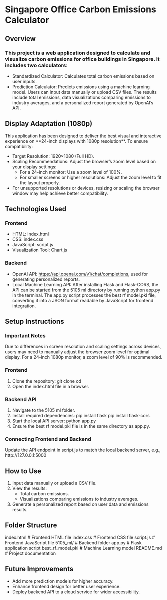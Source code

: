 # Singapore Office Carbon Emissions Calculator
## Overview
### This project is a web application designed to calculate and visualize carbon emissions for office buildings in Singapore. It includes two calculators:
* Standardized Calculator: Calculates total carbon emissions based on user inputs.
* Prediction Calculator: Predicts emissions using a machine learning model.
Users can input data manually or upload CSV files. The results include total emissions, data visualizations comparing emissions to industry averages, and a personalized report generated by OpenAI’s API.

## Display Adaptation (1080p)
This application has been designed to deliver the best visual and interactive experience on \*\*24\-inch displays with 1080p resolution\*\*. To ensure compatibility:
* Target Resolution: 1920×1080 (Full HD).
* Scaling Recommendations: Adjust the browser’s zoom level based on your display settings:
  * For a 24\-inch monitor: Use a zoom level of 100%.
  * For smaller screens or higher resolutions: Adjust the zoom level to fit the layout properly.
* For unsupported resolutions or devices, resizing or scaling the browser window may help achieve better compatibility.

## Technologies Used
### Frontend
* HTML: index.html
* CSS: index.css
* JavaScript: script.js
* Visualization Tool: Chart.js

### Backend
* OpenAI API: https://api.openai.com/v1/chat/completions, used for generating personalized reports.
* Local Machine Learning API: After installing Flask and Flask\-CORS, the API can be started from the 5105 ml directory by running python app.py in the terminal. The app.py script processes the best rf model.pkl file, converting it into a JSON format readable by JavaScript for frontend integration.

## Setup Instructions
### Important Notes
Due to differences in screen resolution and scaling settings across devices, users may need to manually adjust the browser zoom level for optimal display. For a 24\-inch 1080p monitor, a zoom level of 90% is recommended.

### Frontend
1. Clone the repository:
   git clone  cd 
2. Open the index.html file in a browser.

### Backend API
1. Navigate to the 5105 ml folder.
2. Install required dependencies:
    pip install flask
    pip install flask\-cors
3. Start the local API server:
    python app.py
4. Ensure the best rf model.pkl file is in the same directory as app.py.

### Connecting Frontend and Backend
Update the API endpoint in script.js to match the local backend server, e.g., http://127\.0\.0\.1:5000

## How to Use
1. Input data manually or upload a CSV file.
2. View the results:
   * Total carbon emissions.
   * Visualizations comparing emissions to industry averages.
3. Generate a personalized report based on user data and emissions results.

## Folder Structure
index.html	# Frontend HTML file
index.css	# Frontend CSS file
script.js	# Frontend JavaScript file
5105_ml/	# Backend folder
        app.py	# Flask application script
        best_rf_model.pkl # Machine Learning model
README.md	# Project documentation


## Future Improvements
* Add more prediction models for higher accuracy.
* Enhance frontend design for better user experience.
* Deploy backend API to a cloud service for wider accessibility.

